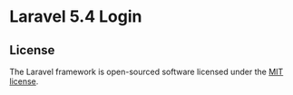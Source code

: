 # Laravel 5.4 Login

## License

The Laravel framework is open-sourced software licensed under the [MIT license](http://opensource.org/licenses/MIT).
